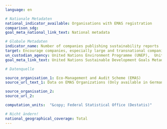 ```yaml
---
language: en

# Nationale Metadaten
national_indicator_available: Organisations with EMAS registration
comparison_sdg:
goal_meta_national_link_text: National metadata

# Globale Metadaten
indicator_name: Number of companies publishing sustainability reports
target: Encourage companies, especially large and transnational companies, to adopt sustainable practices and to integrate sustainability information into their reporting cycle
un_custodian_agency: United Nations Environment Programme (UNEP),  United Nations Conference on Trade and Development (UNCTAD)
goal_meta_link_text: United Nations Sustainable Development Goals Metadata

# Datenquelle

source_organisation_1: Eco-Management and Audit Scheme (EMAS)
source_url_text_1: Data on EMAS Organizations (Only available in German)

source_organisation_2:
source_url_2:

computation_units:  "&copy; Federal Statistical Office (Destatis)"

# Nicht ändern!
national_geographical_coverage: Total
---
```

